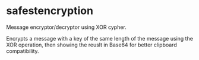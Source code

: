 # safestencryption
Message encryptor/decryptor using XOR cypher. 

Encrypts a message with a key of the same length of the message using the XOR operation, then showing the reuslt in Base64 for better clipboard compatibility.
